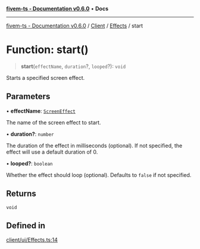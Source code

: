 [**fivem-ts - Documentation v0.6.0**](../../../../../README.md) • **Docs**

***

[fivem-ts - Documentation v0.6.0](../../../../../README.md) / [Client](../../../README.md) / [Effects](../README.md) / start

# Function: start()

> **start**(`effectName`, `duration`?, `looped`?): `void`

Starts a specified screen effect.

## Parameters

• **effectName**: [`ScreenEffect`](../../../enumerations/ScreenEffect.md)

The name of the screen effect to start.

• **duration?**: `number`

The duration of the effect in milliseconds (optional). If not specified, the effect will use a default duration of 0.

• **looped?**: `boolean`

Whether the effect should loop (optional). Defaults to `false` if not specified.

## Returns

`void`

## Defined in

[client/ui/Effects.ts:14](https://github.com/Purpose-Dev/fivem-ts/blob/main/src/client/ui/Effects.ts#L14)
